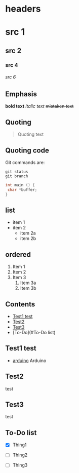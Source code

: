 # headers

# src 1
## src 2
### src 4
###### src 6

## Emphasis
**bold text**
_italic text_
~~mistaken text~~

## Quoting
> Quoting text

## Quoting code
Git commands are:
```
git status
git branch

```
```c++
int main () {
 char *buffer;
}
```
## list
* item 1
* item 2
	* item 2a
	* item 2b

## ordered
1. Item 1
1. Item 2
1. Item 3
	1. Item 3a
	1. Item 3b
## Contents
- [Test1 test](#Test1)
- [Test2](#Test3)
- [Test3](#Test3)
- [To-Do](#To-Do list)

## Test1 test
- [arduino](https://github.com/sergikSm/Arduino) Arduino
## Test2
test
## Test3
test
## To-Do list
- [x] Thing1
- [ ] Thing2
- [ ] Thing3

